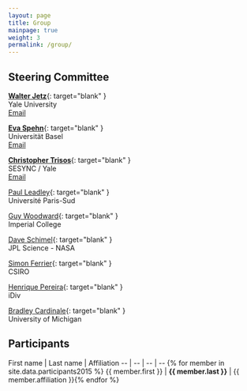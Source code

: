 ```yaml
---
layout: page
title: Group
mainpage: true
weight: 3
permalink: /group/
---
```


## Steering Committee ##

[**Walter Jetz**](http://jetzlab.yale.edu/){: target="blank" }  
Yale University  
[<span class="glyphicon glyphicon-envelope" aria-hidden="true"></span> Email](mailto:walter.jetz@yale.edu)

[**Eva Spehn**](https://botanik.unibas.ch/en/staff/profile/person/spehn/){: target="blank" }  
Universität Basel   
[<span class="glyphicon glyphicon-envelope" aria-hidden="true"></span> Email](mailto:eva.spehn@scnat.ch)

[**Christopher Trisos**](https://www.sesync.org/users/ctrisos){: target="blank" }  
SESYNC / Yale    
[<span class="glyphicon glyphicon-envelope" aria-hidden="true"></span> Email](mailto:ctrisos@sesync.org)

[Paul Leadley](http://www.ese.u-psud.fr/article360.html?lang=en){: target="blank" }  
Université Paris-Sud  

[Guy Woodward](http://www.imperial.ac.uk/people/guy.woodward){: target="blank" }  
Imperial College  

[Dave Schimel](https://science.jpl.nasa.gov/people/Schimel/){: target="blank" }  
JPL Science - NASA  

[Simon Ferrier](http://people.csiro.au/F/S/Simon-Ferrier){: target="blank" }  
CSIRO  

[Henrique Pereira](https://www.idiv.de/the-centre/employees/details/eshow/pereira-henrique-miguel.html){: target="blank" }  
iDiv  

[Bradley Cardinale](http://snre.umich.edu/cardinale/){: target="blank" }  
University of Michigan

## Participants ##

First name | Last name | Affiliation
-- | -- | -- | --  {% for member in site.data.participants2015 %}
{{ member.first }} | **{{ member.last }}** | {{ member.affiliation }}{% endfor %}

